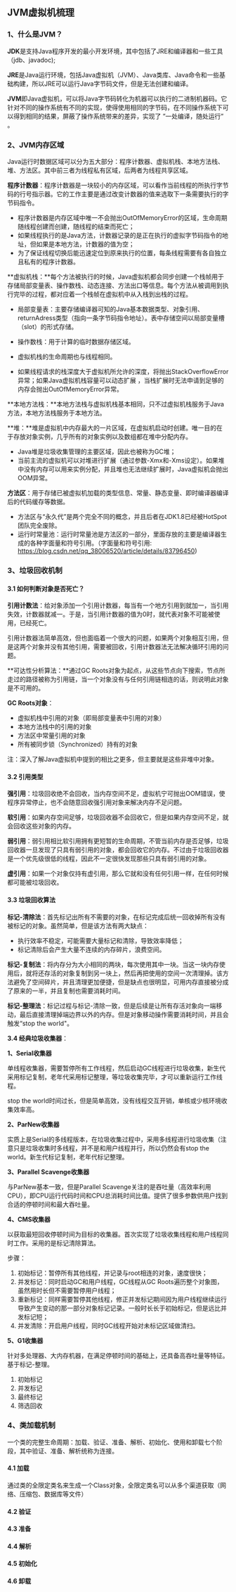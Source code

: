 ## JVM虚拟机梳理

### 1、什么是JVM？

**JDK**是支持Java程序开发的最小开发环境，其中包括了JRE和编译器和一些工具（jdb、javadoc);

**JRE**是Java运行环境，包括Java虚拟机（JVM）、Java类库、Java命令和一些基础构建，所以JRE可以运行Java字节码文件，但是无法创建和编译。

**JVM**即Java虚拟机，可以将Java字节码转化为机器可以执行的二进制机器码。它针对不同的操作系统有不同的实现，使得使用相同的字节码，在不同操作系统下可以得到相同的结果，屏蔽了操作系统带来的差异，实现了 ”一处编译，随处运行” 。

### 2、JVM内存区域

Java运行时数据区域可以分为五大部分：程序计数器、虚拟机栈、本地方法栈、堆、方法区。其中前三者为线程私有区域，后两者为线程共享区域。

**程序计数器**：程序计数器是一块较小的内存区域，可以看作当前线程的所执行字节码的行号指示器。它的工作主要是通过改变计数器的值来选取下一条需要执行的字节码指令。

- 程序计数器是内存区域中唯一不会抛出OutOfMemoryError的区域，生命周期随线程创建而创建，随线程的结束而死亡；
- 如果线程执行的是Java方法，计数器记录的是正在执行的虚拟字节码指令的地址，但如果是本地方法，计数器的值为空；
- 为了保证线程切换后能迅速定位到原来执行的位置，每条线程需要有各自独立且私有的程序计数器。

**虚拟机栈：**每个方法被执行的时候，Java虚拟机都会同步创建一个栈帧用于存储局部变量表、操作数栈、动态连接、方法出口等信息。每个方法从被调用到执行完毕的过程，都对应着一个栈帧在虚拟机中从入栈到出栈的过程。

- 局部变量表：主要存储编译器可知的Java基本数据类型、对象引用、returnAdress类型（指向一条字节码指令地址）。表中存储空间以局部变量槽（slot）的形式存储。
- 操作数栈：用于计算的临时数据存储区域。

- 虚拟机栈的生命周期也与线程相同。
- 如果线程请求的栈深度大于虚拟机所允许的深度，将抛出StackOverflowError异常；如果Java虚拟机栈容量可以动态扩展  ，当栈扩展时无法申请到足够的内存会抛出OutOfMemoryError异常。

**本地方法栈：**本地方法栈与虚拟机栈基本相同，只不过虚拟机栈服务于Java方法，本地方法栈服务于本地方法。

**堆：**堆是虚拟机中内存最大的一片区域，在虚拟机启动时创建。唯一目的在于存放对象实例，几乎所有的对象实例以及数组都在堆中分配内存。

- Java堆是垃圾收集管理的主要区域，因此也被称为GC堆；
- 当前主流的虚拟机可以对堆进行扩展（通过参数-Xmx和-Xms设定）。如果堆中没有内存可以用来实例分配，并且堆也无法继续扩展时，Java虚拟机会抛出OOM异常。

**方法区**：用于存储已被虚拟机加载的类型信息、常量、静态变量、即时编译器编译后的代码缓存等数据。

- 方法区与“永久代”是两个完全不同的概念，并且后者在JDK1.8已经被HotSpot团队完全废除。
- 运行时常量池：运行时常量池是方法区的一部分，里面存放的主要是编译器生成的各种字面量和符号引用。（字面量和符号引用: https://blog.csdn.net/qq_38006520/article/details/83796450)

### 3、垃圾回收机制

#### 3.1 如何判断对象是否死亡？

**引用计数法**：给对象添加一个引用计数器，每当有一个地方引用到就加一，当引用失效，计数器就减一。于是，当引用计数器的值为0时，就代表对象不可能被使用，已经死亡。

引用计数器法简单高效，但也面临着一个很大的问题，如果两个对象相互引用，但是这两个对象并没有其他引用，需要被回收，引用计数器法无法解决循环引用的问题。

**可达性分析算法：**通过GC Roots对象为起点，从这些节点向下搜索，节点所走过的路径被称为引用链，当一个对象没有与任何引用链相连的话，则说明此对象是不可用的。

**GC Roots对象**：

- 虚拟机栈中引用的对象（即局部变量表中引用的对象）
- 本地方法栈中的引用的对象
- 方法区中常量引用的对象
- 所有被同步锁（Synchronized）持有的对象

注：深入了解Java虚拟机中提到的相比之更多，但主要就是这些非堆中对象。

#### 3.2 引用类型

**强引用**：垃圾回收绝不会回收，当内存空间不足，虚拟机宁可抛出OOM错误，使程序异常停止，也不会随意回收强引用对象来解决内存不足问题。

**软引用**：如果内存空间足够，垃圾回收器不会回收它，但是如果内存空间不足，就会回收这些对象的内存。

**弱引用**：弱引用相比软引用拥有更短暂的生命周期，不管当前内存是否足够，垃圾回收器一旦发现了只具有弱引用的对象，都会回收它的内存。不过由于垃圾回收器是一个优先级很低的线程，因此不一定很快发现那些只具有弱引用的对象。

**虚引用**：如果一个对象仅持有虚引用，那么它就和没有任何引用一样，在任何时候都可能被垃圾回收。

#### 3.3 垃圾回收算法

**标记-清除法**：首先标记出所有不需要的对象，在标记完成后统一回收掉所有没有被标记的对象。虽然简单，但是该方法有两大缺点：

- 执行效率不稳定，可能需要大量标记和清除，导致效率降低；
- 标记清除后会产生大量不连续的内存碎片，浪费空间。

**标记-复制法**：将内存分为大小相同的两块，每次使用其中一块。当这一块内存使用后，就将还存活的对象复制到另一块上，然后再把使用的空间一次清理掉。该方法避免了空间碎片，并且清理更加便捷，但是缺点也很明显，可用内存直接被分成了原来的一半，并且复制也需要消耗时间。

**标记-整理法**：标记过程与标记-清除一致，但是后续是让所有存活对象向一端移动，最后直接清理掉端边界以外的内存。但是对象移动操作需要消耗时间，并且会触发“stop the world"。

**3.4 经典垃圾收集器**：

**1、Serial收集器**

单线程收集器，需要暂停所有工作线程，然后启动GC线程进行垃圾收集，新生代采用标记复制，老年代采用标记整理，等垃圾收集完毕，才可以重新运行工作线程。

stop the world时间过长，但是简单高效，没有线程交互开销，单核或少核环境收集效率高。

**2、ParNew收集器**

实质上是Serial的多线程版本，在垃圾收集过程中，采用多线程进行垃圾收集（注意只是垃圾收集时多线程，并不是和用户线程并行，所以仍然会有stop the world。新生代标记复制，老年代标记整理。

**3、Parallel Scavenge收集器**

与ParNew基本一致，但是Parallel Scavenge关注的是吞吐量（高效率利用CPU），即CPU运行代码时间和CPU总消耗时间比值。提供了很多参数供用户找到合适的停顿时间和最大吞吐量。

**4、CMS收集器**

以获取最短回收停顿时间为目标的收集器。首次实现了垃圾收集线程和用户线程同时工作。采用的是标记清除算法。

步骤：

1. 初始标记：暂停所有其他线程，并记录与root相连的对象，速度很快；
2. 并发标记：同时启动GC和用户线程，GC线程从GC Roots遍历整个对象图，虽然用时长但不需要暂停用户线程；
3. 重新标记：同样需要暂停其他线程，修正并发标记期间因为用户线程继续运行导致产生变动的那一部分对象标记记录。一般时长长于初始标记，但是远比并发标记短；
4. 并发清除：开启用户线程，同时GC线程开始对未标记区域做清扫。

**5、G1收集器**

针对多处理器、大内存机器，在满足停顿时间的基础上，还具备高吞吐量等特征。基于标记-整理。

1. 初始标记                      
2. 并发标记
3. 最终标记
4. 筛选回收

### 4、类加载机制

一个类的完整生命周期：加载、验证、准备、解析、初始化、使用和卸载七个阶段，其中验证、准备、解析统称为连接。

#### 4.1 加载

通过类的全限定类名来生成一个Class对象，全限定类名可以从多个渠道获取（网络、压缩包、数据库等文件）

#### 4.2 验证

#### 4.3 准备

#### 4.4 解析

#### 4.5 初始化

#### 4.6 卸载